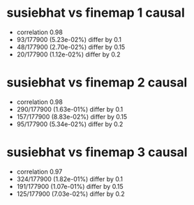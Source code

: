 # susiebhat vs finemap  1 causal

- correlation 0.98
- 93/177900 (5.23e-02%) differ by 0.1
- 48/177900 (2.70e-02%) differ by 0.15
- 20/177900 (1.12e-02%) differ by 0.2


# susiebhat vs finemap  2 causal

- correlation 0.98
- 290/177900 (1.63e-01%) differ by 0.1
- 157/177900 (8.83e-02%) differ by 0.15
- 95/177900 (5.34e-02%) differ by 0.2


# susiebhat vs finemap  3 causal

- correlation 0.97
- 324/177900 (1.82e-01%) differ by 0.1
- 191/177900 (1.07e-01%) differ by 0.15
- 125/177900 (7.03e-02%) differ by 0.2


